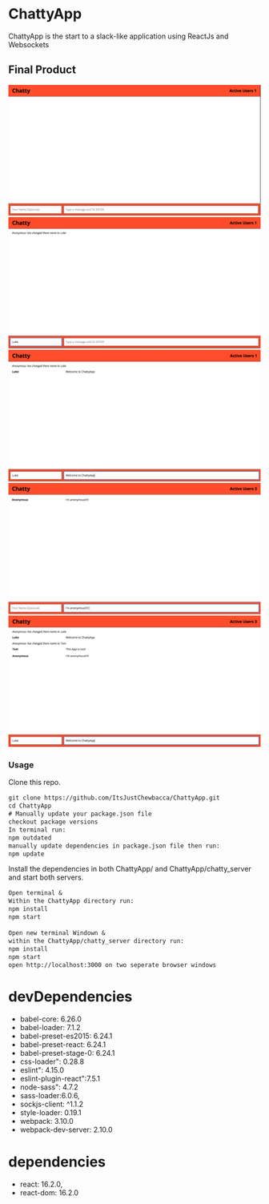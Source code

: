 ChattyApp
=====================
ChattyApp is the start to a slack-like application using ReactJs and Websockets


## Final Product
!['Screenshot of Homepage with no users'](https://github.com/ItsJustChewbacca/ChattyApp/blob/master/build/ChattyAppStart.png)
!['Screenshot of first user logging in their names'](https://github.com/ItsJustChewbacca/ChattyApp/blob/master/build/ChattyAppFirstUser.png)
!['Screenshot of first user sending a message'](https://github.com/ItsJustChewbacca/ChattyApp/blob/master/build/ChattyAppFirstMessage.png)
!['Screenshot of third user sending a message'](https://github.com/ItsJustChewbacca/ChattyApp/blob/master/build/ChattAppThirdUser.png)
!['Screenshot of first user Recieving messages from other users'](https://github.com/ItsJustChewbacca/ChattyApp/blob/master/build/ChattyAppThreeUsers.png)
### Usage

Clone this repo.

```
git clone https://github.com/ItsJustChewbacca/ChattyApp.git
cd ChattyApp
# Manually update your package.json file
checkout package versions
In terminal run:
npm outdated
manually update dependencies in package.json file then run:
npm update
```

Install the dependencies in both ChattyApp/ and ChattyApp/chatty_server and start both servers.

```
Open terminal &
Within the ChattyApp directory run:
npm install
npm start

Open new terminal Windown &
within the ChattyApp/chatty_server directory run:
npm install
npm start
open http://localhost:3000 on two seperate browser windows
```

devDependencies
===============
* babel-core: 6.26.0
* babel-loader: 7.1.2
* babel-preset-es2015: 6.24.1
* babel-preset-react: 6.24.1
* babel-preset-stage-0: 6.24.1
* css-loader": 0.28.8
* eslint": 4.15.0
* eslint-plugin-react":7.5.1
* node-sass": 4.7.2
* sass-loader:6.0.6,
* sockjs-client: ^1.1.2
* style-loader: 0.19.1
* webpack: 3.10.0
* webpack-dev-server: 2.10.0

dependencies
=============
* react: 16.2.0,
* react-dom: 16.2.0

